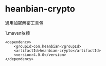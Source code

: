 # heanbian-crypto
通用加密解密工具包

1.maven依赖

<dependencies>

	<dependency>
		<groupId>com.heanbian</groupId>
		<artifactId>heanbian-crypto</artifactId>
		<version>4.0.0</version>
	</dependency>
</dependencies> 